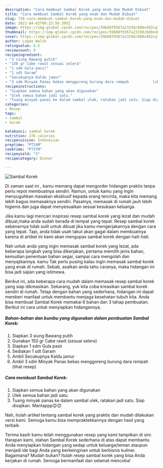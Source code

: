 ```yaml
---
description: "Cara membuat Sambal Korek yang enak dan Mudah Dibuat"
title: "Cara membuat Sambal Korek yang enak dan Mudah Dibuat"
slug: 726-cara-membuat-sambal-korek-yang-enak-dan-mudah-dibuat
date: 2021-04-02T08:23:56.395Z
image: https://img-global.cpcdn.com/recipes/59b88f9367a2319d/680x482cq70/sambal-korek-foto-resep-utama.jpg
thumbnail: https://img-global.cpcdn.com/recipes/59b88f9367a2319d/680x482cq70/sambal-korek-foto-resep-utama.jpg
cover: https://img-global.cpcdn.com/recipes/59b88f9367a2319d/680x482cq70/sambal-korek-foto-resep-utama.jpg
author: Logan Walsh
ratingvalue: 4.5
reviewcount: 9
recipeingredient:
- "3 siung Bawang putih"
- "150 gr Cabe rawit sesuai selera"
- "1 sdm Gula pasir"
- "1 sdt Garam"
- "Secukupnya Kaldu jamur"
- "3 sdm Minyak Panas bekas menggoreng burung dara rempah           lihat resep"
recipeinstructions:
- "Siapkan semua bahan yang akan digunakan"
- "Ulek semua bahan jadi satu."
- "Tuang minyak panas ke dalam sambal ulek, ratakan jadi satu. Siap disajikan. Mantappp😊😊"
categories:
- Resep
tags:
- sambal
- korek

katakunci: sambal korek 
nutrition: 276 calories
recipecuisine: Indonesian
preptime: "PT24M"
cooktime: "PT37M"
recipeyield: "3"
recipecategory: Dinner

---
```



![Sambal Korek](https://img-global.cpcdn.com/recipes/59b88f9367a2319d/680x482cq70/sambal-korek-foto-resep-utama.jpg)

Di zaman  saat ini , kamu memang dapat mengorder hidangan praktis tanpa perlu repot membuatnya sendiri. Namun, untuk kamu yang ingin menyuguhkan masakan eksklusif kepada orang tercinta, maka kita memang lebih bagus memasaknya sendiri. Pasalnya, memasak di rumah jauh lebih higienis dan juga dapat menyesuaikan sesuai kesukaan keluarga.

Jika kamu lagi mencari inspirasi resep sambal korek yang lezat dan mudah dibuat,maka anda sudah berada di tempat yang tepat. Resep sambal korek  sebenarnya tidak sulit untuk dibuat jika kamu mengerjakannya dengan cara yang tepat. Tapi, anda tidak usah takut akan gagal dalam membuatnya 
karena di artikel ini kami akan mengupas sambal korek dengan hati-hati.  



Nah untuk anda yang ingin memasak sambal korek yang lezat, ada beberapa langkah yang bisa dikerjakan, pertama memilih jenis bahan, kemudian penentuan bahan segar, sampai cara mengolah dan menyajikannya. kamu Tak perlu pusing kalau ingin memasak sambal korek yang enak di rumah. Sebab, asalkan anda  tahu caranya, maka hidangan ini bisa jadi sajian yang istimewa.

Berikut ini, ada beberapa cara mudah dalam memasak resep sambal korek yang siap dikreasikan. Sekarang, yuk kita coba kreasikan sambal korek sendiri di rumah. Tetap dengan bahan yang sederhana, hidangan ini dapat memberi manfaat untuk membantu menjaga kesehatan tubuh kita. Anda bisa membuat Sambal Korek memakai 6 bahan dan 3 tahap pembuatan. Berikut ini cara untuk menyiapkan hidangannya.

<!--inarticleads1-->

##### Bahan-bahan dan bumbu yang digunakan dalam pembuatan Sambal Korek:

1. Siapkan 3 siung Bawang putih
1. Gunakan 150 gr Cabe rawit (sesuai selera)
1. Siapkan 1 sdm Gula pasir
1. Sediakan 1 sdt Garam
1. Ambil Secukupnya Kaldu jamur
1. Ambil 3 sdm Minyak Panas bekas menggoreng burung dara rempah           (lihat resep)




<!--inarticleads2-->

##### Cara membuat Sambal Korek:

1. Siapkan semua bahan yang akan digunakan
1. Ulek semua bahan jadi satu.
1. Tuang minyak panas ke dalam sambal ulek, ratakan jadi satu. Siap disajikan. Mantappp😊😊




Nah, itulah artikel tentang  sambal korek  yang praktis dan mudah dilakukan versi kami. Semoga kamu bisa mempraktekkannya dengan hasil yang terbaik. 

Terima kasih kamu telah menggunakan resep yang kami tampilkan di sini. Harapan kami, olahan  Sambal Korek sederhana di atas dapat membantu Anda menyiapkan hidangan yang sedap untuk keluarga/teman ataupun menjadi ide bagi Anda yang berkeinginan untuk berbisnis kuliner. Bagaimana? Mudah bukan? Itulah resep sambal korek yang bisa Anda kerjakan di rumah. Semoga bermanfaat dan selamat mencoba!

